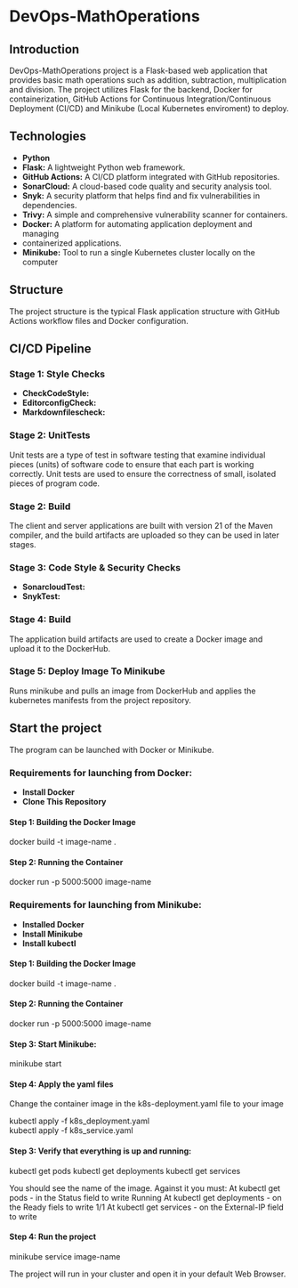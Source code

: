 # DevOps-MathOperations

## Introduction

DevOps-MathOperations project is a Flask-based web application that provides
basic math operations such as addition, subtraction, multiplication and
division. The project utilizes Flask for the backend, Docker for
containerization, GitHub Actions for Continuous Integration/Continuous
Deployment (CI/CD) and Minikube (Local Kubernetes enviroment) to deploy.

## Technologies

* __Python__
* __Flask:__ A lightweight Python web framework.
* __GitHub Actions:__ A CI/CD platform integrated with GitHub repositories.
* __SonarCloud:__ A cloud-based code quality and security analysis tool.
* __Snyk:__ A security platform that helps find and fix vulnerabilities in dependencies.
* __Trivy:__ A simple and comprehensive vulnerability scanner for containers.
* __Docker:__ A platform for automating application deployment and managing
* containerized applications.
* __Minikube:__ Tool to run a single Kubernetes cluster locally on the computer
  
## Structure

The project structure is the typical Flask application structure with GitHub
Actions workflow files and Docker configuration.

## CI/CD Pipeline

### Stage 1: Style Checks

* __CheckCodeStyle:__
* __EditorconfigCheck:__
* __Markdownfilescheck:__

### Stage 2: UnitTests

Unit tests are a type of test in software testing that examine individual pieces (units)
of software code to ensure that each part is working correctly.
Unit tests are used to ensure the correctness of small, isolated pieces of program code.

### Stage 2: Build

The client and server applications are built with version 21 of the Maven compiler,
and the build artifacts are uploaded so they can be used in later stages.

### Stage 3: Code Style & Security Checks

* __SonarcloudTest:__ 
* __SnykTest:__ 

### Stage 4: Build

The application build artifacts are used to create a Docker image and upload it to the DockerHub.

### Stage 5: Deploy Image To Minikube

Runs minikube and pulls an image from DockerHub and applies the kubernetes manifests from the project repository.

## Start the project

The program can be launched with Docker or Minikube.

### Requirements for launching from Docker:

* __Install Docker__ 
* __Clone This Repository__

#### Step 1: Building the Docker Image

docker build -t image-name .

#### Step 2: Running the Container

docker run -p 5000:5000 image-name

### Requirements for launching from Minikube:

* __Installed Docker__
* __Install Minikube__
* __Install kubectl__

#### Step 1: Building the Docker Image

docker build -t image-name .

#### Step 2: Running the Container

docker run -p 5000:5000 image-name

#### Step 3: Start Minikube:

minikube start

#### Step 4: Apply the yaml files

Change the container image in the k8s-deployment.yaml file to your image

kubectl apply -f k8s_deployment.yaml  
kubectl apply -f k8s_service.yaml

#### Step 3: Verify that everything is up and running:

kubectl get pods
kubectl get deployments
kubectl get services

You should see the name of the image. Against it you must:
At kubectl get pods - in the Status field to write Running
At kubectl get deployments - on the Ready fiels to write 1/1
At kubectl get services - on the External-IP field to write <none>

#### Step 4: Run the project

minikube service image-name

The project will run in your cluster and open it in your default Web Browser.
